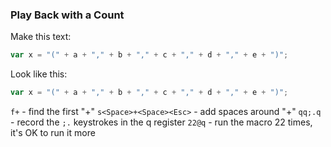 ### Play Back with a Count

Make this text:

```javascript
var x = "(" + a + "," + b + "," + c + "," + d + "," + e + ")";
```

Look like this:

```javascript
var x = "(" + a + "," + b + "," + c + "," + d + "," + e + ")";
```

`f+` - find the first "+"
`s<Space>+<Space><Esc>` - add spaces around "+"
`qq;.q` - record the `;.` keystrokes in the q register
`22@q` - run the macro 22 times, it's OK to run it more
